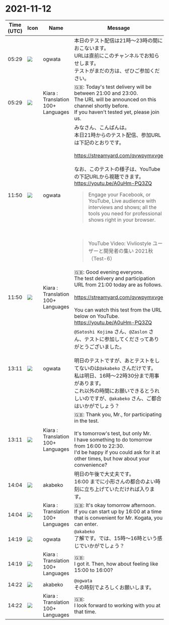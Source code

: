 # 2021-11-12

|Time (UTC)|Icon|Name|Message|
|---|---|---|---|
|05:29|![](https://avatars.slack-edge.com/2019-11-22/845042642576_070441337abaca9fb7b3_72.png)|ogwata|本日のテスト配信は21時〜23時の間におこないます。<br>URLは直前にこのチャンネルでお知らせします。<br>テストがまだの方は、ぜひご参加ください。|
|05:29|![](https://avatars.slack-edge.com/2021-08-02/2324149410423_2aa7423c4133ecb9f168_72.png)|Kiara : Translation 100+ Languages|🇬🇧: Today's test delivery will be between 21:00 and 23:00.<br>The URL will be announced on this channel shortly before.<br>If you haven't tested yet, please join us.|
|11:50|![](https://avatars.slack-edge.com/2019-11-22/845042642576_070441337abaca9fb7b3_72.png)|ogwata|みなさん、こんばんは。<br>本日21時からのテスト配信、参加URLは下記のとおりです。<br><br><https://streamyard.com/qvwpymxvge><br><br>なお、このテストの様子は、YouTubeの下記URLから視聴できます。<br><https://youtu.be/A0uHm-PQ3ZQ><br><blockquote>Engage your Facebook, or YouTube, Live audience with interviews and shows; all the tools you need for professional shows right in your browser.</blockquote><br><blockquote>YouTube Video: Vivliostyle ユーザーと開発者の集い 2021秋（Test-6）</blockquote>|
|11:50|![](https://avatars.slack-edge.com/2021-08-02/2324149410423_2aa7423c4133ecb9f168_72.png)|Kiara : Translation 100+ Languages|🇬🇧: Good evening everyone.<br>The test delivery and participation URL from 21:00 today are as follows.<br><br><https://streamyard.com/qvwpymxvge><br><br>You can watch this test from the URL below on YouTube.<br><https://youtu.be/A0uHm-PQ3ZQ>|
|13:11|![](https://avatars.slack-edge.com/2019-11-22/845042642576_070441337abaca9fb7b3_72.png)|ogwata|`@Satoshi Kojima` さん、`@Zaslon` さん、テストに参加してくださってありがとうございました。<br><br>明日のテストですが、あとテストをしてないのは`@akabeko` さんだけです。<br>私は明日、16時〜22時30分まで用事があります。<br>これ以外の時間にお願いできるとうれしいのですが、`@akabeko` さん、ご都合はいかがでしょう？|
|13:11|![](https://avatars.slack-edge.com/2021-08-02/2324149410423_2aa7423c4133ecb9f168_72.png)|Kiara : Translation 100+ Languages|🇬🇧: Thank you, Mr., for participating in the test.<br><br>It's tomorrow's test, but only Mr.<br>I have something to do tomorrow from 16:00 to 22:30.<br>I'd be happy if you could ask for it at other times, but how about your convenience?|
|14:04|![](https://avatars.slack-edge.com/2019-05-15/624511073651_25909952cd7a069ceed2_72.png)|akabeko|明日の午後で大丈夫です。<br>16:00 までに小形さんの都合のよい時刻に立ち上げていただければ入ります。|
|14:04|![](https://avatars.slack-edge.com/2021-08-02/2324149410423_2aa7423c4133ecb9f168_72.png)|Kiara : Translation 100+ Languages|🇬🇧: It's okay tomorrow afternoon.<br>If you can start up by 16:00 at a time that is convenient for Mr. Kogata, you can enter.|
|14:19|![](https://avatars.slack-edge.com/2019-11-22/845042642576_070441337abaca9fb7b3_72.png)|ogwata|`@akabeko`<br>了解です。では、15時〜16時という感じでいかがでしょう？|
|14:19|![](https://avatars.slack-edge.com/2021-08-02/2324149410423_2aa7423c4133ecb9f168_72.png)|Kiara : Translation 100+ Languages|🇬🇧: <br>I got it. Then, how about feeling like 15:00 to 16:00?|
|14:22|![](https://avatars.slack-edge.com/2019-05-15/624511073651_25909952cd7a069ceed2_72.png)|akabeko|`@ogwata`<br>その時刻でよろしくお願いします。|
|14:22|![](https://avatars.slack-edge.com/2021-08-02/2324149410423_2aa7423c4133ecb9f168_72.png)|Kiara : Translation 100+ Languages|🇬🇧: <br>I look forward to working with you at that time.|
